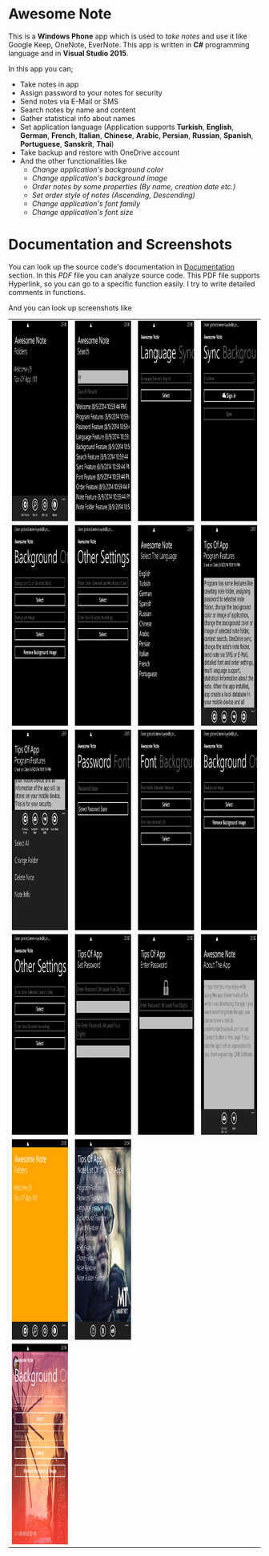 # Awesome Note

This is a **Windows Phone** app which is used to *take notes* and use it like Google Keep, OneNote, EverNote.
This app is written in **C#** programming language and in **Visual Studio 2015**. 

In this app you can;

 - Take notes in app
 - Assign password to your notes for security
 - Send notes via E-Mail or SMS
 - Search notes by name and content
 - Gather statistical info about names
 - Set application language (Application supports **Turkish**, **English**, **German**, **French**, **Italian**, **Chinese**, **Arabic**, **Persian**, **Russian**, **Spanish**, **Portuguese**, **Sanskrit**, **Thai**)
 - Take backup and restore with OneDrive account
 - And the other functionalities like
	 - *Change application's background color*
	 - *Change application's background image*
    - *Order notes by some properties (By name, creation date etc.)* 
    - *Set order style of notes (Ascending, Descending)* 
    - *Change application's font family* 
    - *Change application's font size* 
	
# Documentation and Screenshots

You can look up the source code's documentation in [Documentation](https://github.com/coderserdar/AwesomeNote/blob/main/Documentation/AwesomeNote.pdf) section. In this *PDF* file you can analyze source code. This PDF file supports Hyperlink, so you can go to a specific function easily. I try to write detailed comments in functions.

And you can look up screenshots like 

<table>
   <tr>
      <td><img src="https://github.com/coderserdar/AwesomeNote/blob/main/Screenshots/App_Screens_01.png?raw=true" width="240" height="400"></td>
      <td><img src="https://github.com/coderserdar/AwesomeNote/blob/main/Screenshots/App_Screens_02.png?raw=true" width="240" height="400"></td>
      <td><img src="https://github.com/coderserdar/AwesomeNote/blob/main/Screenshots/App_Screens_03.png?raw=true" width="240" height="400"></td>
      <td><img src="https://github.com/coderserdar/AwesomeNote/blob/main/Screenshots/App_Screens_04.png?raw=true" width="240" height="400"></td>
   </tr>
   <tr>
      <td><img src="https://github.com/coderserdar/AwesomeNote/blob/main/Screenshots/App_Screens_05.png?raw=true" width="240" height="400"></td>
      <td><img src="https://github.com/coderserdar/AwesomeNote/blob/main/Screenshots/App_Screens_06.png?raw=true" width="240" height="400"></td>
      <td><img src="https://github.com/coderserdar/AwesomeNote/blob/main/Screenshots/App_Screens_07.png?raw=true" width="240" height="400"></td>
      <td><img src="https://github.com/coderserdar/AwesomeNote/blob/main/Screenshots/App_Screens_10.png?raw=true" width="240" height="400"></td>
   </tr>
   <tr>
      <td><img src="https://github.com/coderserdar/AwesomeNote/blob/main/Screenshots/App_Screens_11.png?raw=true" width="240" height="400"></td>
      <td><img src="https://github.com/coderserdar/AwesomeNote/blob/main/Screenshots/App_Screens_12.png?raw=true" width="240" height="400"></td>
      <td><img src="https://github.com/coderserdar/AwesomeNote/blob/main/Screenshots/App_Screens_13.png?raw=true" width="240" height="400"></td>
      <td><img src="https://github.com/coderserdar/AwesomeNote/blob/main/Screenshots/App_Screens_14.png?raw=true" width="240" height="400"></td>
   </tr>
   <tr>
      <td><img src="https://github.com/coderserdar/AwesomeNote/blob/main/Screenshots/App_Screens_15.png?raw=true" width="240" height="400"></td>
      <td><img src="https://github.com/coderserdar/AwesomeNote/blob/main/Screenshots/App_Screens_16.png?raw=true" width="240" height="400"></td>
      <td><img src="https://github.com/coderserdar/AwesomeNote/blob/main/Screenshots/App_Screens_17.png?raw=true" width="240" height="400"></td>
      <td><img src="https://github.com/coderserdar/AwesomeNote/blob/main/Screenshots/App_Screens_18.png?raw=true" width="240" height="400"></td>
   </tr>
   <tr>
      <td><img src="https://github.com/coderserdar/AwesomeNote/blob/main/Screenshots/App_Screens_19.png?raw=true" width="240" height="400"></td>
      <td><img src="https://github.com/coderserdar/AwesomeNote/blob/main/Screenshots/App_Screens_20.png?raw=true" width="240" height="400"></td>
      <tr>
      <td><img src="https://github.com/coderserdar/AwesomeNote/blob/main/Screenshots/App_Screens_21.png?raw=true" width="240" height="400"></td>
   </tr>
</table>
